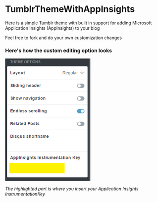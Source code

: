 # TumblrThemeWithAppInsights
Here is a simple Tumblr theme with built in support for adding Microsoft Application Insights (AppInsights) to your blog

Feel free to fork and do your own customization changes

### Here's how the custom editing option looks

![Preview](https://github.com/srijan55/TumblrThemeWithAppInsights/blob/master/preview.png?raw=true)

*The highlighted part is where you insert your Application Insights InstrumentationKey*
